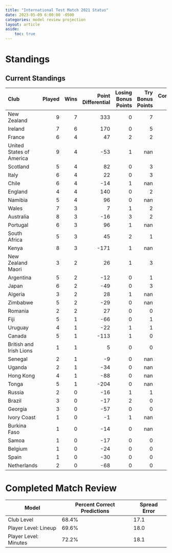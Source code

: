 ```yaml
---  
title: "International Test Match 2021 Status"  
date: 2023-05-09 6:00:00 -0500  
categories: model review projection  
layout: article  
aside:  
    toc: true  
---
```

# Standings

## Current Standings


| Club                     |   Played |   Wins |   Point Differential |   Losing Bonus Points |   Try Bonus Points |   Competition Points |
|:-------------------------|---------:|-------:|---------------------:|----------------------:|-------------------:|---------------------:|
| New Zealand              |        9 |      7 |                  333 |                     0 |                  7 |                   35 |
| Ireland                  |        7 |      6 |                  170 |                     0 |                  5 |                   29 |
| France                   |        6 |      4 |                   47 |                     2 |                  2 |                   20 |
| United States of America |        9 |      4 |                  -53 |                     1 |                nan |                   20 |
| Scotland                 |        5 |      4 |                   82 |                     0 |                  3 |                   19 |
| Italy                    |        6 |      4 |                   22 |                     0 |                  3 |                   19 |
| Chile                    |        6 |      4 |                  -14 |                     1 |                nan |                   19 |
| England                  |        4 |      4 |                  140 |                     0 |                  2 |                   18 |
| Namibia                  |        5 |      4 |                   96 |                     0 |                nan |                   18 |
| Wales                    |        7 |      3 |                    7 |                     1 |                  2 |                   17 |
| Australia                |        8 |      3 |                  -16 |                     3 |                  2 |                   17 |
| Portugal                 |        6 |      3 |                   96 |                     1 |                nan |                   16 |
| South Africa             |        5 |      3 |                   45 |                     2 |                  1 |                   15 |
| Kenya                    |        8 |      3 |                 -171 |                     1 |                nan |                   14 |
| New Zealand Maori        |        3 |      2 |                   26 |                     1 |                  3 |                   12 |
| Argentina                |        5 |      2 |                  -12 |                     0 |                  1 |                   11 |
| Japan                    |        6 |      2 |                  -49 |                     0 |                  3 |                   11 |
| Algeria                  |        3 |      2 |                   28 |                     1 |                nan |                    9 |
| Zimbabwe                 |        5 |      2 |                  -29 |                     0 |                nan |                    9 |
| Romania                  |        2 |      2 |                   27 |                     0 |                  0 |                    8 |
| Fiji                     |        5 |      1 |                  -66 |                     0 |                  1 |                    7 |
| Uruguay                  |        4 |      1 |                  -22 |                     1 |                  1 |                    6 |
| Canada                   |        5 |      1 |                 -113 |                     1 |                  0 |                    5 |
| British and Irish Lions  |        1 |      1 |                    5 |                     0 |                  0 |                    4 |
| Senegal                  |        2 |      1 |                   -9 |                     0 |                nan |                    4 |
| Uganda                   |        2 |      1 |                  -34 |                     0 |                nan |                    4 |
| Hong Kong                |        4 |      1 |                  -88 |                     0 |                nan |                    4 |
| Tonga                    |        5 |      1 |                 -204 |                     0 |                nan |                    4 |
| Russia                   |        2 |      0 |                  -16 |                     1 |                  1 |                    2 |
| Brazil                   |        3 |      0 |                  -17 |                     2 |                  0 |                    2 |
| Georgia                  |        3 |      0 |                  -57 |                     0 |                  0 |                    2 |
| Ivory Coast              |        1 |      0 |                   -1 |                     1 |                nan |                    1 |
| Burkina Faso             |        1 |      0 |                  -14 |                     0 |                nan |                    0 |
| Samoa                    |        1 |      0 |                  -17 |                     0 |                  0 |                    0 |
| Belgium                  |        1 |      0 |                  -24 |                     0 |                  0 |                    0 |
| Spain                    |        1 |      0 |                  -30 |                     0 |                  0 |                    0 |
| Netherlands              |        2 |      0 |                  -68 |                     0 |                  0 |                    0 |



# Completed Match Review


| Model | Percent Correct Predictions | Spread Error |
| ------ | ------ | ------ |
| Club Level | 68.4% | 17.1 |
| Player Level: Lineup | 69.6% | 18.0 |
| Player Level: Minutes | 72.2% | 18.1 |

